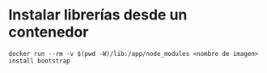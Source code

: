 # Instalar librerías desde un contenedor

```
docker run --rm -v $(pwd -W)/lib:/app/node_modules <nombre de imagen> install bootstrap
```
